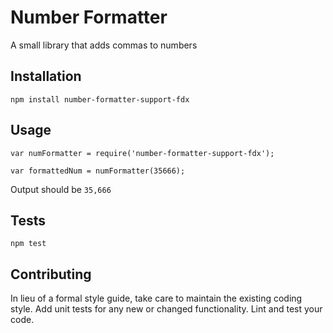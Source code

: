 Number Formatter
=========

A small library that adds commas to numbers

## Installation

  `npm install number-formatter-support-fdx`

## Usage

    var numFormatter = require('number-formatter-support-fdx');

    var formattedNum = numFormatter(35666);
  
  
  Output should be `35,666`


## Tests

  `npm test`

## Contributing

In lieu of a formal style guide, take care to maintain the existing coding style. Add unit tests for any new or changed functionality. Lint and test your code.

